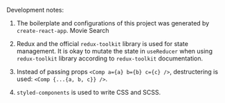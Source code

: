 Development notes:

1. The boilerplate and configurations of this project was generated by `create-react-app`.  Movie Search

2. Redux and the official `redux-toolkit` library is used for state management.
It is okay to mutate the state in `useReducer` when using `redux-toolkit` library according to `redux-toolkit` documentation.

3. Instead of passing props `<Comp a={a} b={b} c={c} />`, destructering is used: `<Comp {...{a, b, c}} />`.

4. `styled-components` is used to write CSS and SCSS.
